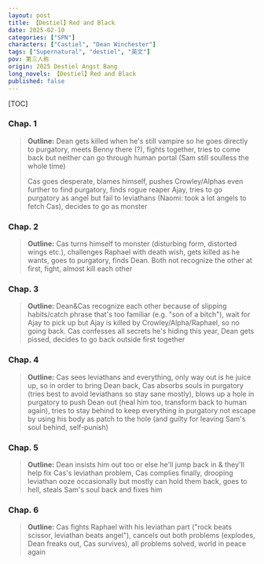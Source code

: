 ```yaml
---
layout: post
title: 【Destiel】Red and Black
date: 2025-02-10
categories: ["SPN"]
characters: ["Castiel", "Dean Winchester"]
tags: ["Supernatural", "destiel", "英文"]
pov: 第三人称
origin: 2025 Destiel Angst Bang
long_novels: 【Destiel】Red and Black
published: false
---
```


[TOC]

### Chap. 1

> **Outline:** Dean gets killed when he's still vampire so he goes directly to purgatory, meets Benny there (?), fights together, tries to come back but neither can go through human portal (Sam still soulless the whole time)
>
> Cas goes desperate, blames himself, pushes Crowley/Alphas even further to find purgatory, finds rogue reaper Ajay, tries to go purgatory as angel but fail to leviathans (Naomi: took a lot angels to fetch Cas), decides to go as monster

### Chap. 2

> **Outline:** Cas turns himself to monster (disturbing form, distorted wings etc.), challenges Raphael with death wish, gets killed as he wants, goes to purgatory, finds Dean. Both not recognize the other at first, fight, almost kill each other

### Chap. 3

> **Outline:** Dean&Cas recognize each other because of slipping habits/catch phrase  that's too familiar (e.g. "son of a bitch"), wait for Ajay to pick up but Ajay is killed by Crowley/Alpha/Raphael, so no going back. Cas confesses all secrets he's hiding this year, Dean gets pissed, decides to go back outside first together

### Chap. 4

> **Outline:** Cas sees leviathans and everything, only way out is he juice up, so in order to bring Dean back, Cas absorbs souls in purgatory (tries best to avoid leviathans so stay sane mostly), blows up a hole in purgatory to push Dean out (heal him too, transform back to human again), tries to stay behind to keep everything in purgatory not escape by using his body as patch to the hole (and guilty for leaving Sam's soul behind, self-punish)

### Chap. 5

> **Outline:** Dean insists him out too or else he'll jump back in & they'll help fix Cas's leviathan problem, Cas complies finally, drooping leviathan ooze occasionally but mostly can hold them back, goes to hell, steals Sam's soul back and fixes him

### Chap. 6

> **Outline:** Cas fights Raphael with his leviathan part ("rock beats scissor, leviathan beats angel"), cancels out both problems (explodes, Dean freaks out, Cas survives), all problems solved, world in peace again
